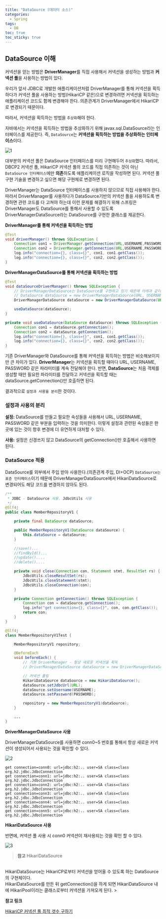 ```yaml
---
title: "DataSource (데이터 소스)"
categories:
  - Spring
tags:
  - DB
toc: true
toc_sticky: true
---
```


## DataSource 이해

커넥션을 얻는 방법은 **DriverManager**를 직접 사용해서 커넥션을 생성하는 방법과 **커넥션 풀**을 사용하는 방법이 있다.

우리가 앞서 JDBC로 개발한 애플리케이션처럼 DriverManager를 통해 커넥션을 획득하다가 커넥션 풀을 사용하는 방법(HikariCP 같은)으로 변경하려면 커넥션을 획득하는 애플리케이션 코드도 함께 변경해야 한다. 의존관계가 DriverManager에서 HikariCP로 변경되기 때문이다.

따라서, 커넥션을 획득하는 방법을 `추상화`해야 한다.

자바에서는 커넥션을 획득하는 방법을 추상화하기 위해 javax.sql.DataSource라는 인터페이스를 제공한다. 즉, `DataSource`는 **커넥션을 획득하는 방법을 추상화하는 인터페이스**이다.

![1](https://user-images.githubusercontent.com/79130276/197952461-7ac5ff3b-782c-4a91-8fa7-b5594f05f18b.png)

대부분의 커넥션 풀은 DataSource 인터페이스를 미리 구현해두어 `추상화`했다. 따라서, DBCP2 커넥션 풀, HikariCP 커넥션 풀의 코드를 직접 의존하는 것이 아닌 `DataSource 인터페이스`에만 **의존**하도록 애플리케이션 로직을 작성하면 된다. 커넥션 풀 구현 기술을 변경하고 싶으면 해당 구현체로 변경하면 된다.

DriverManager는 DataSource 인터페이스를 사용하지 않으므로 직접 사용해야 한다. 따라서 DriverManager를 사용하다가 DataSource기반의 커넥션 풀을 사용하도록 변경하면 관련 코드를 다 고쳐야 하는데 이런 문제를 해결하기 위해 스프링은 DriverManager도 DataSource를 통해서 사용할 수 있도록 DriverManagerDataSource라는 DataSource를 구현한 클래스를 제공한다.

**DriverManager를 통해 커넥션을 획득하는 방법**

```java
@Test
void driverManager() throws SQLException {
    Connection con1 = DriverManager.getConnection(URL,USERNAME,PASSWORD);
    Connection con2 = DriverManager.getConnection(URL,USERNAME,PASSWORD);
    log.info("connection={}, class={}", con1, con1.getClass());
    log.info("connection={}, class={}", con2, con2.getClass());
}
```

**DriverManagerDataSource를 통해 커넥션을 획득하는 방법**

```java
@Test
void dataSourceDriverManager() throws SQLException {
    // DriverManagerDataSource는 DataSource를 구현하고 있기 때문에 아래과 같이 작성할 수 있다. (28, 29 같은 코드)
    // DataSource dataSource = new DriverManagerDataSource(URL, USERNAME, PASSWORD);
    DriverManagerDataSource dataSource = new DriverManagerDataSource(URL,USERNAME,PASSWORD);

    useDataSource(dataSource);
}

private void useDataSource(DataSource dataSource) throws SQLException {
    Connection con1 = dataSource.getConnection();
    Connection con2 = dataSource.getConnection();
    log.info("connection={}, class={}", con1, con1.getClass());
    log.info("connection={}, class={}", con2, con2.getClass());
}
```

기존 DriverManager와 DataSource를 통해 커넥션을 획득하는 방법은 비슷해보이지만 큰 차이가 있다. **DriverManager**는 커넥션을 획득할 때마다 URL, USERNAME, PASSWORD 같은 파라미터를 계속 전달해야 한다. 반면, **DataSource**는 처음 객체를 생성할 때만 필요한 파라미터를 전달하고 커넥션을 획득할 때는 dataSource.getConnection()만 호출하면 된다.

결과적으로 `설정과 사용을 분리`한 것이다.

### 설정과 사용의 분리

**설정:** DataSource를 만들고 필요한 속성들을 사용해서 URL, USERNAME, PASSWORD 같은 부분을 입력하는 것을 의미한다. 이렇게 설정과 관련된 속성들은 한곳에 있는 것이 향후 변경에 더 유연하게 대처할 수 있다.

**사용:** 설정은 신경쓰지 않고 DataSource의 getConnection()만 호출해서 사용하면 된다.

### DataSource 적용

DataSource를 외부에서 주입 받아 사용한다.(의존관계 주입, DI+OCP) `DataSource는 표준 인터페이스`이기 때문에 DriverManagerDataSource에서 HikariDataSource로 변경되어도 해당 코드를 변경하지 않아도 된다.

```java
/**
 * JDBC - DataSource 사용. JdbcUtils 사용
 */
@Slf4j
public class MemberRepositoryV1 {

    private final DataSource dataSource;

    public MemberRepositoryV1(DataSource dataSource) {
        this.dataSource = dataSource;
    }

    //save()...
    //findById()...
    //update()....
    //delete()....

    private void close(Connection con, Statement stmt, ResultSet rs) {
        JdbcUtils.closeResultSet(rs);
        JdbcUtils.closeStatement(stmt);
        JdbcUtils.closeConnection(con);
    }

    private Connection getConnection() throws SQLException {
        Connection con = dataSource.getConnection();
        log.info("get connection={}, class={}", con, con.getClass());
        return con;
    }
}
```

```java
@Slf4j
class MemberRepositoryV1Test {

    MemberRepositoryV1 repository;

    @BeforeEach
    void beforeEach() {
        // 기본 DriverManager - 항상 새로운 커넥션을 획득
        // DriverManagerDataSource dataSource = new DriverManagerDataSource(URL, USERNAME, PASSWORD);

        // 커넥션 풀링
        HikariDataSource dataSource = new HikariDataSource();
        dataSource.setJdbcUrl(URL);
        dataSource.setUsername(USERNAME);
        dataSource.setPassword(PASSWORD);

        repository = new MemberRepositoryV1(dataSource);
    }

    ...
}
```

**DriverManagerDataSource 사용**

DriverManagerDataSource를 사용하면 conn0~5 번호를 통해서 항상 새로운 커넥션이 생성되어서 사용되는 것을 확인할 수 있다.

![2](https://user-images.githubusercontent.com/79130276/197952471-cfb27cee-1e17-482c-9319-cff4af5322c9.png)

```
get connection=conn0: url=jdbc:h2:.. user=SA class=class org.h2.jdbc.JdbcConnection
get connection=conn1: url=jdbc:h2:.. user=SA class=class org.h2.jdbc.JdbcConnection
get connection=conn2: url=jdbc:h2:.. user=SA class=class org.h2.jdbc.JdbcConnection
get connection=conn3: url=jdbc:h2:.. user=SA class=class org.h2.jdbc.JdbcConnection
get connection=conn4: url=jdbc:h2:.. user=SA class=class org.h2.jdbc.JdbcConnection
get connection=conn5: url=jdbc:h2:.. user=SA class=class org.h2.jdbc.JdbcConnection
```

**HikariDataSource 사용**

반면에, 커넥션 풀 사용 시 conn0 커넥션이 재사용되는 것을 확인 할 수 있다.

![3](https://user-images.githubusercontent.com/79130276/197952476-1cc33c00-95fa-433f-b66e-68ba6208fdc7.png)

> **참고** HikariDataSource
<br>
HikariDataSource는 HikariCP로부터 커넥션을 얻어올 수 있도록 하는 DataSource의 구현체이다. 
<br>
HikariDataSource를 만든 뒤 getConnection()을 하게 되면 HikariDataSource 내에 HikariPool이라는 클래스로부터 커넥션을 가져오게 된다.
> 

**참고 링크**

[HikariCP 커넥션 풀 최적 갯수 구하기](https://techblog.woowahan.com/2664/)